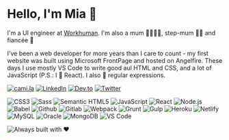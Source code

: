 
# Hello, I'm Mia 👋
I'm a UI engineer at [Workhuman](https://workhuman.com). I'm also a mum 👧👧👧👧, step-mum 👦👦 and fiancée 💍

I've been a web developer for more years than I care to count - my first website was built using Microsoft FrontPage and hosted on Angelfire. These days I use mostly VS Code to write good aul HTML and CSS, and a lot of JavaScript (P.S.: I 💙 React). I also 💛 regular expressions.

[![cami.la](https://img.shields.io/badge/-cami.la-212121?style=for-the-badge)](https://cami.la) [![LinkedIn](https://img.shields.io/badge/-linkedin-424242?style=for-the-badge&logo=linkedin&logoColor=white)](https://linkedin.com/in/camilamattos) [![Dev.to](https://img.shields.io/badge/-dev.to-616161?style=for-the-badge&logo=dev.to&logoColor=white)](https://dev.to/mia) [![Twitter](https://img.shields.io/badge/-twitter-757575?style=for-the-badge&logo=twitter&logoColor=white)
](https://twitter.com/killcaution)

![CSS3](https://img.shields.io/badge/-CSS3-ec407a?style=for-the-badge&logo=css3&logoColor=white&labelColor=e91e63) ![Sass](https://img.shields.io/badge/-sass-ec407a?style=for-the-badge&logo=sass&logoColor=white&labelColor=e91e63) ![Semantic HTML5](https://img.shields.io/badge/-semantic%20HTML5-ff7043?style=for-the-badge&logo=html5&logoColor=white&labelColor=ff5722) ![JavaScript](https://img.shields.io/badge/-javascript-ffca28?style=for-the-badge&logo=javascript&logoColor=white&labelColor=ffc107) ![React](https://img.shields.io/badge/-reactjs-ffca28?style=for-the-badge&logo=react&logoColor=white&labelColor=ffc107) ![Node.js](https://img.shields.io/badge/-nodejs-ffca28?style=for-the-badge&logo=node.js&logoColor=white&labelColor=ffc107) ![Babel](https://img.shields.io/badge/-babel-ffca28?style=for-the-badge&logo=babel&logoColor=white&labelColor=ffc107) ![Github](https://img.shields.io/badge/-github-9ccc65?style=for-the-badge&logo=github&logoColor=white&labelColor=8bc34a) ![Gitlab](https://img.shields.io/badge/-gitlab-9ccc65?style=for-the-badge&logo=gitlab&logoColor=white&labelColor=8bc34a) ![Webpack](https://img.shields.io/badge/-webpack-26c6da?style=for-the-badge&logo=webpack&logoColor=white&labelColor=00bcd4) ![Grunt](https://img.shields.io/badge/-grunt-26c6da?style=for-the-badge&logo=grunt&logoColor=white&labelColor=00bcd4) ![Gulp](https://img.shields.io/badge/-gulp-26c6da?style=for-the-badge&logo=gulp&logoColor=white&labelColor=00bcd4) ![Heroku](https://img.shields.io/badge/-heroku-5c6bc0?style=for-the-badge&logo=heroku&logoColor=white&labelColor=3f51b5) ![Netlify](https://img.shields.io/badge/-Netlify-5c6bc0?style=for-the-badge&logo=netlify&logoColor=white&labelColor=3f51b5) ![MySQL](https://img.shields.io/badge/-mysql-7e57c2?style=for-the-badge&logo=mysql&logoColor=white&labelColor=673ab7) ![Oracle](https://img.shields.io/badge/-oracle-7e57c2?style=for-the-badge&logo=oracle&logoColor=white&labelColor=673ab7) ![MongoDB](https://img.shields.io/badge/-mongodb%20enthusiast-7e57c2?style=for-the-badge&logo=mongodb&logoColor=white&labelColor=673ab7) ![VS Code](https://img.shields.io/badge/-vs%20code-ab47bc?style=for-the-badge&logo=visual-studio-code&logoColor=white&labelColor=9c27b0)

![Always built with ❤](https://img.shields.io/badge/always%20built%20with-❤-c62828?style=for-the-badge&labelColor=e53935)
